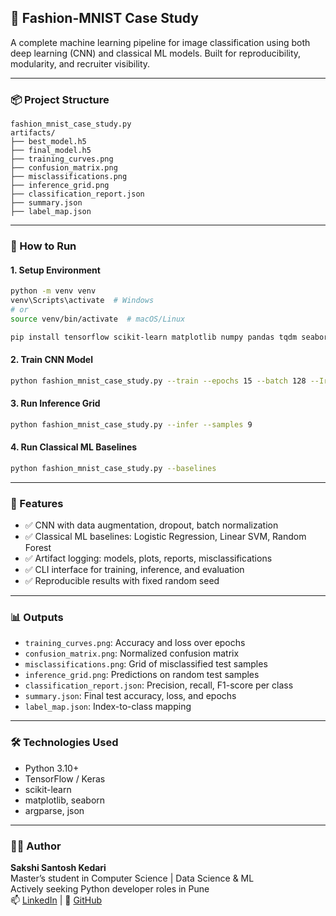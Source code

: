 ## 🧵 Fashion-MNIST Case Study

A complete machine learning pipeline for image classification using both deep learning (CNN) and classical ML models. Built for reproducibility, modularity, and recruiter visibility.

---

### 📦 Project Structure

```
fashion_mnist_case_study.py
artifacts/
├── best_model.h5
├── final_model.h5
├── training_curves.png
├── confusion_matrix.png
├── misclassifications.png
├── inference_grid.png
├── classification_report.json
├── summary.json
├── label_map.json
```

---

### 🚀 How to Run

#### 1. Setup Environment

```bash
python -m venv venv
venv\Scripts\activate  # Windows
# or
source venv/bin/activate  # macOS/Linux

pip install tensorflow scikit-learn matplotlib numpy pandas tqdm seaborn
```

#### 2. Train CNN Model

```bash
python fashion_mnist_case_study.py --train --epochs 15 --batch 128 --Ir 0.001
```

#### 3. Run Inference Grid

```bash
python fashion_mnist_case_study.py --infer --samples 9
```

#### 4. Run Classical ML Baselines

```bash
python fashion_mnist_case_study.py --baselines
```

---

### 🧠 Features

- ✅ CNN with data augmentation, dropout, batch normalization
- ✅ Classical ML baselines: Logistic Regression, Linear SVM, Random Forest
- ✅ Artifact logging: models, plots, reports, misclassifications
- ✅ CLI interface for training, inference, and evaluation
- ✅ Reproducible results with fixed random seed

---

### 📊 Outputs

- `training_curves.png`: Accuracy and loss over epochs
- `confusion_matrix.png`: Normalized confusion matrix
- `misclassifications.png`: Grid of misclassified test samples
- `inference_grid.png`: Predictions on random test samples
- `classification_report.json`: Precision, recall, F1-score per class
- `summary.json`: Final test accuracy, loss, and epochs
- `label_map.json`: Index-to-class mapping

---

### 🛠 Technologies Used

- Python 3.10+
- TensorFlow / Keras
- scikit-learn
- matplotlib, seaborn
- argparse, json

---

### 👩‍💻 Author

**Sakshi Santosh Kedari**  
Master’s student in Computer Science | Data Science & ML  
Actively seeking Python developer roles in Pune  
📫 [LinkedIn](https://www.linkedin.com) | 🧠 [GitHub](https://github.com)


